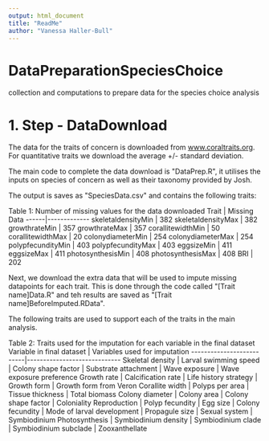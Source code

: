 ```yaml
---
output: html_document
title: "ReadMe"
author: "Vanessa Haller-Bull"
---
```



# DataPreparationSpeciesChoice
collection and computations to prepare data for the species choice analysis


# 1. Step - DataDownload

The data for the traits of concern is downloaded from www.coraltraits.org. For quantitative traits we download the average +/- standard deviation. 

The main code to complete the data download is "DataPrep.R", it utilises the inputs on species of concern as well as their taxonomy provided by Josh.

The output is saves as "SpeciesData.csv" and contains the following traits:

Table 1: Number of missing values for the data downloaded 
Trait | Missing Data
------|-------------
skeletaldensityMin | 382
skeletaldensityMax | 382
growthrateMin | 357
growthrateMax | 357
corallitewidthMin | 50
corallitewidthMax | 20
colonydiameterMin | 254
colonydiameterMax | 254
polypfecundityMin | 403
polypfecundityMax | 403
eggsizeMin | 411
eggsizeMax | 411
photosynthesisMin | 408
photosynthesisMax | 408
BRI | 202

Next, we download the extra data that will be used to impute missing datapoints for each trait. This is done through the code called "[Trait name]Data.R" and teh results are saved as "[Trait name]BeforeImputed.RData".

The following traits are used to support each of the traits in the main analysis.

Table 2: Traits used for the imputation for each variable in the final dataset
Variable in final dataset | Variables used for imputation
--------------------------|-----------------------------
Skeletal density | Larval swimming speed
                 | Colony shape factor
	               | Substrate attachment
                 | Wave exposure
                 | Wave exposure preference
Growth rate	     | Calcification rate
	               | Life history strategy
                 | Growth form
                 | Growth form from Veron
Corallite width	 | Polyps per area
	               | Tissue thickness
                 | Total biomass
Colony diameter	 | Colony area
                 | Colony shape factor
	               | Coloniality
Reproduction	   | Polyp fecundity
                 | Egg size
                 | Colony fecundity
                 | Mode of larval development
                 | Propagule size
                 | Sexual system
                 | Symbiodinium
Photosynthesis	 | Symbiodinium density
                 | Symbiodinium clade
                 | Symbiodinium subclade
                 | Zooxanthellate


